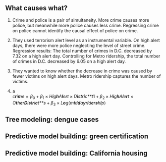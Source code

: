 ## What causes what?

1.  Crime and police is a pair of simultaneity. More crime causes more
    police, but meanwhile more police causes less crime. Regressing
    crime on police cannot identify the causal effect of police on
    crime.

2.  They used terrorism alert level as an instrumental variable. On high
    alert days, there were more police neglecting the level of street
    crime.  
    Regression results: The total number of crimes in D.C. decreased by
    7.32 on a high alert day. Controlling for Metro ridership, the total
    number of crimes in D.C. decreased by 6.05 on a high alert day.

3.  They wanted to know whether the decrease in crime was caused by
    fewer victims on high alert days. Metro ridership captures the
    number of victims.

4.  a  
    *c**r**i**m**e* = *β*<sub>0</sub> + *β*<sub>1</sub> × *H**i**g**h**A**l**e**r**t* × *D**i**s**t**r**i**c**t*1 + *β*<sub>2</sub> × *H**i**g**h**A**l**e**r**t* × *O**t**h**e**r**D**i**s**t**r**i**c**t**s* + *β*<sub>3</sub> × *L**o**g*(*m**i**d**d**a**y**r**i**d**e**r**s**h**i**p*)

## Tree modeling: dengue cases

## Predictive model building: green certification

## Predictive model building: California housing
